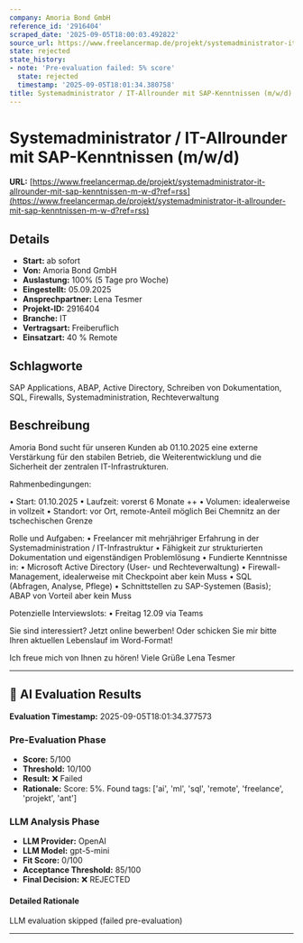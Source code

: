 ```yaml
---
company: Amoria Bond GmbH
reference_id: '2916404'
scraped_date: '2025-09-05T18:00:03.492822'
source_url: https://www.freelancermap.de/projekt/systemadministrator-it-allrounder-mit-sap-kenntnissen-m-w-d?ref=rss
state: rejected
state_history:
- note: 'Pre-evaluation failed: 5% score'
  state: rejected
  timestamp: '2025-09-05T18:01:34.380758'
title: Systemadministrator / IT-Allrounder mit SAP-Kenntnissen (m/w/d)
---
```



# Systemadministrator / IT-Allrounder mit SAP-Kenntnissen (m/w/d)
**URL:** [https://www.freelancermap.de/projekt/systemadministrator-it-allrounder-mit-sap-kenntnissen-m-w-d?ref=rss](https://www.freelancermap.de/projekt/systemadministrator-it-allrounder-mit-sap-kenntnissen-m-w-d?ref=rss)
## Details
- **Start:** ab sofort
- **Von:** Amoria Bond GmbH
- **Auslastung:** 100% (5 Tage pro Woche)
- **Eingestellt:** 05.09.2025
- **Ansprechpartner:** Lena Tesmer
- **Projekt-ID:** 2916404
- **Branche:** IT
- **Vertragsart:** Freiberuflich
- **Einsatzart:** 40
                                                % Remote

## Schlagworte
SAP Applications, ABAP, Active Directory, Schreiben von Dokumentation, SQL, Firewalls, Systemadministration, Rechteverwaltung

## Beschreibung
Amoria Bond sucht für unseren Kunden ab 01.10.2025 eine externe Verstärkung für den stabilen Betrieb, die Weiterentwicklung und die Sicherheit der zentralen IT-Infrastrukturen.

Rahmenbedingungen:

• Start: 01.10.2025
• Laufzeit: vorerst 6 Monate ++
• Volumen: idealerweise in vollzeit
• Standort: vor Ort, remote-Anteil möglich
Bei Chemnitz an der tschechischen Grenze

Rolle und Aufgaben:
• Freelancer mit mehrjähriger Erfahrung in der Systemadministration / IT-Infrastruktur
• Fähigkeit zur strukturierten Dokumentation und eigenständigen Problemlösung
• Fundierte Kenntnisse in:
• Microsoft Active Directory (User- und Rechteverwaltung)
• Firewall-Management, idealerweise mit Checkpoint aber kein Muss
• SQL (Abfragen, Analyse, Pflege)
• Schnittstellen zu SAP-Systemen (Basis); ABAP von Vorteil aber kein Muss

Potenzielle Interviewslots:
• Freitag 12.09 via Teams

Sie sind interessiert? Jetzt online bewerben! Oder schicken Sie mir bitte Ihren aktuellen Lebenslauf im Word-Format!

Ich freue mich von Ihnen zu hören!
Viele Grüße
Lena Tesmer

---

## 🤖 AI Evaluation Results

**Evaluation Timestamp:** 2025-09-05T18:01:34.377573

### Pre-Evaluation Phase
- **Score:** 5/100
- **Threshold:** 10/100
- **Result:** ❌ Failed
- **Rationale:** Score: 5%. Found tags: ['ai', 'ml', 'sql', 'remote', 'freelance', 'projekt', 'ant']

### LLM Analysis Phase
- **LLM Provider:** OpenAI
- **LLM Model:** gpt-5-mini
- **Fit Score:** 0/100
- **Acceptance Threshold:** 85/100
- **Final Decision:** ❌ REJECTED

#### Detailed Rationale
LLM evaluation skipped (failed pre-evaluation)

---
